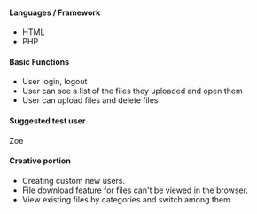 #### Languages / Framework
- HTML
- PHP

#### Basic Functions
- User login, logout  
- User can see a list of the files they uploaded and open them  
- User can upload files and delete files  

#### Suggested test user
Zoe

#### Creative portion

- Creating custom new users.  
- File download feature for files can't be viewed in the browser.  
- View existing files by categories and switch among them.
